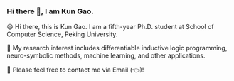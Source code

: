 ### Hi there 👋, I am Kun Gao. 

😄 Hi there, this is Kun Gao. I am a fifth-year Ph.D. student at School of Computer Science, Peking University.

🔭 My research interest includes differentiable inductive logic programming, neuro-symbolic methods, machine learning, and other applications.

👯 Please feel free to contact me via Email (👈)!
